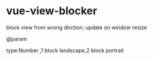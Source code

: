 # vue-view-blocker

block view from wrong dirction;
update on window resize

@param

type:Number ,1 block landscape,2 block portrait

